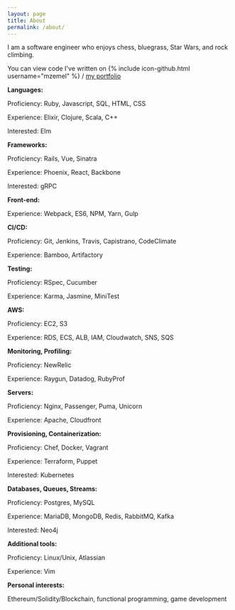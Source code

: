```yaml
---
layout: page
title: About
permalink: /about/
---
```


I am a software engineer who enjoys chess, bluegrass, Star Wars, and rock climbing.

You can view code I've written on
{% include icon-github.html username="mzemel" %} /
[my portfolio](https://github.com/mzemel)

**Languages:**

Proficiency: Ruby, Javascript, SQL, HTML, CSS

Experience: Elixir, Clojure, Scala, C++

Interested: Elm

**Frameworks:**

Proficiency: Rails, Vue, Sinatra

Experience: Phoenix, React, Backbone

Interested: gRPC

**Front-end:**

Experience: Webpack, ES6, NPM, Yarn, Gulp

**CI/CD:**

Proficiency: Git, Jenkins, Travis, Capistrano, CodeClimate

Experience: Bamboo, Artifactory

**Testing:**

Proficiency: RSpec, Cucumber

Experience: Karma, Jasmine, MiniTest

**AWS:**

Proficiency: EC2, S3

Experience: RDS, ECS, ALB, IAM, Cloudwatch, SNS, SQS

**Monitoring, Profiling:**

Proficiency: NewRelic

Experience: Raygun, Datadog, RubyProf

**Servers:**

Proficiency: Nginx, Passenger, Puma, Unicorn

Experience: Apache, Cloudfront

**Provisioning, Containerization:**

Proficiency: Chef, Docker, Vagrant

Experience: Terraform, Puppet

Interested: Kubernetes

**Databases, Queues, Streams:**

Proficiency: Postgres, MySQL

Experience: MariaDB, MongoDB, Redis, RabbitMQ, Kafka

Interested: Neo4j

**Additional tools:**

Proficiency: Linux/Unix, Atlassian

Experience: Vim

**Personal interests:**

Ethereum/Solidity/Blockchain, functional programming, game development
